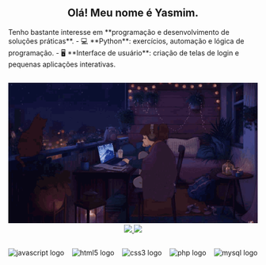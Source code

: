 <h2 align="center">Olá! Meu nome é Yasmim.</h2>
Tenho bastante interesse em **programação e desenvolvimento de soluções práticas**.  
- 💻 **Python**: exercícios, automação e lógica de programação.  
- 🖥️ **Interface de usuário**: criação de telas de login e pequenas aplicações interativas.

##

<div align="center">
  <img src="gif/212750155-3ceddfbd-19d3-40a3-87af-8d329c8323c4.gif" width="800"/>
</div>

<div align="center">
  <div align="center">
    <a href="https://github.com/yasmklly">
      <img height="160px" src="https://github-readme-stats.vercel.app/api?username=yasmklly&show_icons=true&theme=dracula&include_all_commits=true&count_private=true"/>
      <img height="160px" src="https://github-readme-stats.vercel.app/api/top-langs/?username=yasmklly&layout=compact&langs_count=7&theme=dracula"/>
    </a>
  </div>
  
##

  <div align="center" style="margin-top: 15px;">
    <img src="https://cdn.jsdelivr.net/gh/devicons/devicon/icons/javascript/javascript-original.svg" height="40" alt="javascript logo"  />
    &nbsp;&nbsp;
    <img src="https://cdn.jsdelivr.net/gh/devicons/devicon/icons/html5/html5-original.svg" height="40" alt="html5 logo"  />
    &nbsp;&nbsp;
    <img src="https://cdn.jsdelivr.net/gh/devicons/devicon/icons/css3/css3-original.svg" height="40" alt="css3 logo"  />
    &nbsp;&nbsp;
    <img src="https://cdn.jsdelivr.net/gh/devicons/devicon/icons/php/php-original.svg" height="40" alt="php logo"  />
    &nbsp;&nbsp;
    <img src="https://cdn.jsdelivr.net/gh/devicons/devicon/icons/mysql/mysql-original.svg" height="40" alt="mysql logo"  />
  </div>
  
</div>

